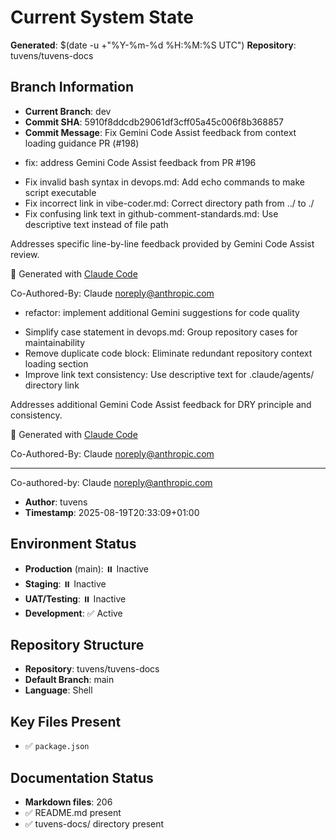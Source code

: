 # Current System State
**Generated**: $(date -u +"%Y-%m-%d %H:%M:%S UTC")
**Repository**: tuvens/tuvens-docs

## Branch Information
- **Current Branch**: dev
- **Commit SHA**: 5910f8ddcdb29061df3cff05a45c006f8b368857
- **Commit Message**: Fix Gemini Code Assist feedback from context loading guidance PR (#198)

* fix: address Gemini Code Assist feedback from PR #196

- Fix invalid bash syntax in devops.md: Add echo commands to make script executable
- Fix incorrect link in vibe-coder.md: Correct directory path from ../ to ./
- Fix confusing link text in github-comment-standards.md: Use descriptive text instead of file path

Addresses specific line-by-line feedback provided by Gemini Code Assist review.

🤖 Generated with [Claude Code](https://claude.ai/code)

Co-Authored-By: Claude <noreply@anthropic.com>

* refactor: implement additional Gemini suggestions for code quality

- Simplify case statement in devops.md: Group repository cases for maintainability
- Remove duplicate code block: Eliminate redundant repository context loading section
- Improve link text consistency: Use descriptive text for .claude/agents/ directory link

Addresses additional Gemini Code Assist feedback for DRY principle and consistency.

🤖 Generated with [Claude Code](https://claude.ai/code)

Co-Authored-By: Claude <noreply@anthropic.com>

---------

Co-authored-by: Claude <noreply@anthropic.com>
- **Author**: tuvens
- **Timestamp**: 2025-08-19T20:33:09+01:00

## Environment Status
- **Production** (main): ⏸️ Inactive
- **Staging**: ⏸️ Inactive
- **UAT/Testing**: ⏸️ Inactive
- **Development**: ✅ Active

## Repository Structure
- **Repository**: tuvens/tuvens-docs
- **Default Branch**: main
- **Language**: Shell

## Key Files Present
- ✅ `package.json`

## Documentation Status
- **Markdown files**: 206
- ✅ README.md present
- ✅ tuvens-docs/ directory present
